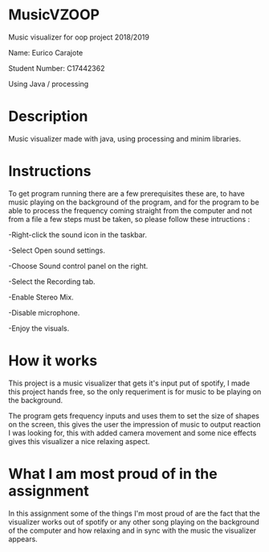 # MusicVZOOP

Music visualizer for oop project 2018/2019

Name: Eurico Carajote

Student Number: C17442362

Using Java / processing

# Description 

 Music visualizer made with java, using processing and minim libraries.
  
# Instructions
  
 To get program running there are a few prerequisites these are, to have
music playing on the background of the program, and for the program to be
able to process the frequency coming straight from the computer and not 
from a file a few steps must be taken, so please follow these intructions :

-Right-click the sound icon in the taskbar.

-Select Open sound settings.

-Choose Sound control panel on the right.

-Select the Recording tab.

-Enable Stereo Mix.

-Disable microphone.

-Enjoy the visuals.

# How it works

 This project is a music visualizer that gets it's input put of spotify,
I made this project hands free, so the only requeriment is for music to be 
playing on the background.

 The program gets frequency inputs and uses them to set the size of shapes on the screen,
this gives the user the impression of music to output reaction I was looking for,
this with added camera movement and some nice effects gives this visualizer  a 
nice relaxing aspect.

# What I am most proud of in the assignment
 
 In this assignment some of the things I'm most proud of are the fact that the visualizer
works out of spotify or any other song playing on the background of the computer and how
relaxing and in sync with the music the visualizer appears.
  
